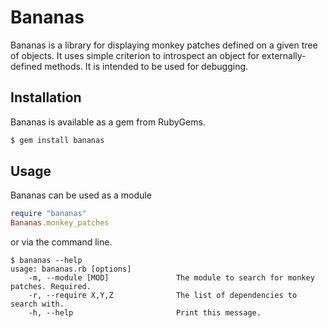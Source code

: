 # Bananas

Bananas is a library for displaying monkey patches defined on a given tree of objects. It uses simple criterion to introspect an object for externally-defined methods. It is intended to be used for debugging.

## Installation

Bananas is available as a gem from RubyGems.

```sh
$ gem install bananas
```

## Usage

Bananas can be used as a module

```ruby
require "bananas"
Bananas.monkey_patches
```

or via the command line.

```
$ bananas --help
usage: bananas.rb [options]
    -m, --module [MOD]               The module to search for monkey patches. Required.
    -r, --require X,Y,Z              The list of dependencies to search with.
    -h, --help                       Print this message.
```
